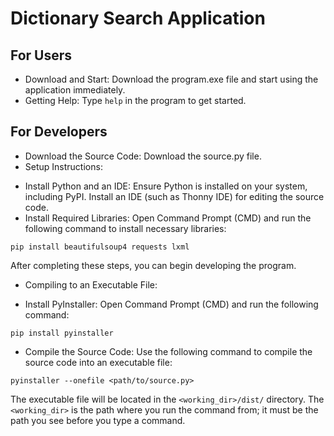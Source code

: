 # Dictionary Search Application
## For Users
- Download and Start: Download the program.exe file and start using the application immediately.
- Getting Help: Type `help` in the program to get started.
## For Developers
- Download the Source Code: Download the source.py file.
- Setup Instructions:
+ Install Python and an IDE: Ensure Python is installed on your system, including PyPI. Install an IDE (such as Thonny IDE) for editing the source code.
+ Install Required Libraries: Open Command Prompt (CMD) and run the following command to install necessary libraries:
```
pip install beautifulsoup4 requests lxml
```
After completing these steps, you can begin developing the program.
- Compiling to an Executable File:
+ Install PyInstaller: Open Command Prompt (CMD) and run the following command:
```
pip install pyinstaller
```
+ Compile the Source Code: Use the following command to compile the source code into an executable file:
```
pyinstaller --onefile <path/to/source.py>
```
The executable file will be located in the `<working_dir>/dist/` directory. The `<working_dir>` is the path where you run the command from; it must be the path you see before you type a command.
